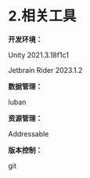 # 2.相关工具

**开发环境：**

Unity 2021.3.18f1c1

Jetbrain Rider 2023.1.2

**数据管理：**

luban

**资源管理：**

Addressable

**版本控制：**

git

